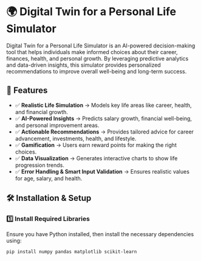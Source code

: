 # 🌍 **Digital Twin for a Personal Life Simulator**

Digital Twin for a Personal Life Simulator is an AI-powered decision-making tool that helps individuals make informed choices about their career, finances, health, and personal growth. By leveraging predictive analytics and data-driven insights, this simulator provides personalized recommendations to improve overall well-being and long-term success.

## 🚀 **Features**
- ✅ **Realistic Life Simulation** → Models key life areas like career, health, and financial growth.
- ✅ **AI-Powered Insights** → Predicts salary growth, financial well-being, and personal improvement areas.
- ✅ **Actionable Recommendations** → Provides tailored advice for career advancement, investments, health, and lifestyle.
- ✅ **Gamification** → Users earn reward points for making the right choices.
- ✅ **Data Visualization** → Generates interactive charts to show life progression trends.
- ✅ **Error Handling & Smart Input Validation** → Ensures realistic values for age, salary, and health.

## 🛠️ **Installation & Setup**

### 1️⃣ **Install Required Libraries**
Ensure you have Python installed, then install the necessary dependencies using:
```bash
pip install numpy pandas matplotlib scikit-learn


